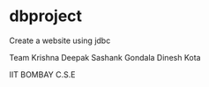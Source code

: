 dbproject
=========
Create a website using jdbc

Team
Krishna Deepak
Sashank Gondala
Dinesh Kota

IIT BOMBAY
C.S.E
